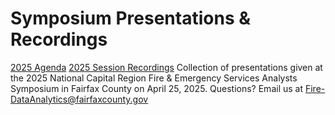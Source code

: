 # Symposium Presentations & Recordings
<a href="https://storymaps.arcgis.com/stories/bc334f7ec8da490bac65bb6fe6bc5f93">2025 Agenda</a>
<a href="https://drive.google.com/drive/folders/18C_CBX_IHGAx5AcpPhVSpSgPNsSFwMgH?usp=sharing">2025 Session Recordings</a>
Collection of presentations given at the 2025 National Capital Region Fire & Emergency Services Analysts Symposium in Fairfax County on April 25, 2025. Questions? Email us at Fire-DataAnalytics@fairfaxcounty.gov
